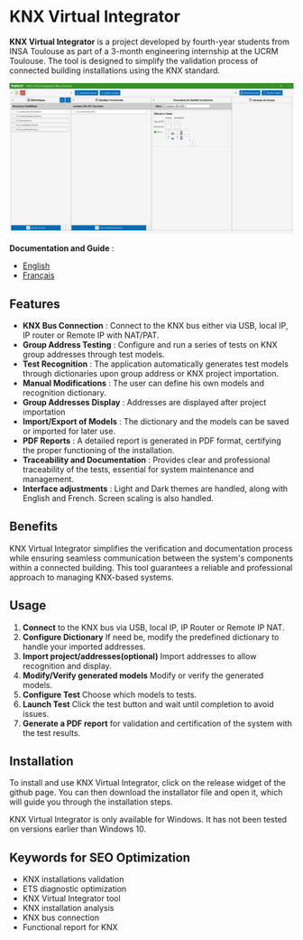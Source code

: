 # KNX Virtual Integrator

**KNX Virtual Integrator** is a project developed by fourth-year students from INSA Toulouse as part of a 3-month engineering internship at the UCRM Toulouse. The tool is designed to simplify the validation process of connected building installations using the KNX standard.


![KNX Virtual Integrator Main Interface](https://raw.githubusercontent.com/noecail/UCRM-KNXVirtualIntegrator_2025/main/Documentation/Images/MainWindow.png)

**Documentation and Guide** : 
- [English](Documentation/English_Documentation.md) 
- [Français](Documentation/French_Documentation.md)

## Features

- **KNX Bus Connection** : Connect to the KNX bus either via USB, local IP, IP router or Remote IP with NAT/PAT.
- **Group Address Testing** : Configure and run a series of tests on KNX group addresses through test models.
- **Test Recognition** : The application automatically generates test models through dictionaries upon group address or KNX project importation.
- **Manual Modifications** : The user can define his own models and recognition dictionary.
- **Group Addresses Display** : Addresses are displayed after project importation
- **Import/Export of Models** : The dictionary and the models can be saved or imported for later use.
- **PDF Reports** : A detailed report is generated in PDF format, certifying the proper functioning of the installation.
- **Traceability and Documentation** : Provides clear and professional traceability of the tests, essential for system maintenance and management.
- **Interface adjustments** : Light and Dark themes are handled, along with English and French. Screen scaling is also handled. 

## Benefits

KNX Virtual Integrator simplifies the verification and documentation process while ensuring seamless communication 
between the system's components within a connected building. 
This tool guarantees a reliable and professional approach to managing KNX-based systems.

## Usage

1. **Connect** to the KNX bus via USB, local IP, IP Router or Remote IP NAT.
2. **Configure Dictionary** If need be, modify the predefined dictionary to handle your imported addresses.
3. **Import project/addresses(optional)** Import addresses to allow recognition and display.
4. **Modify/Verify generated models** Modify or verify the generated models.
5. **Configure Test** Choose which models to tests.
6. **Launch Test** Click the test button and wait until completion to avoid issues.
7. **Generate a PDF report** for validation and certification of the system with the test results.

## Installation

To install and use KNX Virtual Integrator, click on the release widget of the github page.
You can then download the installator file and open it, which will guide you through the installation steps.

KNX Virtual Integrator is only available for Windows. It has not been tested on versions earlier than Windows 10. 

## Keywords for SEO Optimization

- KNX installations validation
- ETS diagnostic optimization
- KNX Virtual Integrator tool
- KNX installation analysis
- KNX bus connection
- Functional report for KNX

